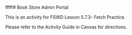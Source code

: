 fffff# Book Store Admin Portal

This is an activity for FSWD Lesson 5.7.3- Fetch Practice.

Please refer to the Activity Guide in Canvas for directions.
